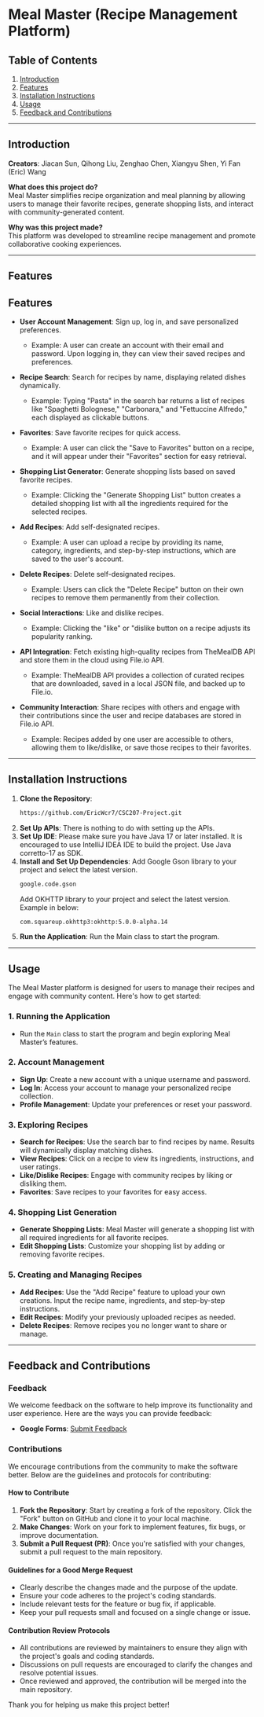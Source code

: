 # Meal Master (Recipe Management Platform)

## Table of Contents
1. [Introduction](#introduction)
2. [Features](#features)
3. [Installation Instructions](#installation-instructions)
4. [Usage](#usage)
5. [Feedback and Contributions](#feedback-and-contributions)

---

## Introduction

**Creators**: Jiacan Sun, Qihong Liu, Zenghao Chen, Xiangyu Shen, Yi Fan (Eric) Wang

**What does this project do?**  
Meal Master simplifies recipe organization and meal planning by allowing users to manage their favorite recipes, generate shopping lists, and interact with community-generated content.

**Why was this project made?**  
This platform was developed to streamline recipe management and promote collaborative cooking experiences.

---

## Features

## Features

- **User Account Management**: Sign up, log in, and save personalized preferences.
  - Example: A user can create an account with their email and password. Upon logging in, they can view their saved recipes and preferences.
  
- **Recipe Search**: Search for recipes by name, displaying related dishes dynamically.
  - Example: Typing "Pasta" in the search bar returns a list of recipes like "Spaghetti Bolognese," "Carbonara," and "Fettuccine Alfredo," each displayed as clickable buttons.

- **Favorites**: Save favorite recipes for quick access.
  - Example: A user can click the "Save to Favorites" button on a recipe, and it will appear under their "Favorites" section for easy retrieval.

- **Shopping List Generator**: Generate shopping lists based on saved favorite recipes.
  - Example: Clicking the "Generate Shopping List" button creates a detailed shopping list with all the ingredients required for the selected recipes.

- **Add Recipes**: Add self-designated recipes.
  - Example: A user can upload a recipe by providing its name, category, ingredients, and step-by-step instructions, which are saved to the user's account.

- **Delete Recipes**: Delete self-designated recipes.
  - Example: Users can click the "Delete Recipe" button on their own recipes to remove them permanently from their collection.

- **Social Interactions**: Like and dislike recipes.
  - Example: Clicking the "like" or "dislike button on a recipe adjusts its popularity ranking.

- **API Integration**: Fetch existing high-quality recipes from TheMealDB API and store them in the cloud using File.io API.
  - Example: TheMealDB API provides a collection of curated recipes that are downloaded, saved in a local JSON file, and backed up to File.io.

- **Community Interaction**: Share recipes with others and engage with their contributions since the user and recipe databases are stored in File.io API.
  - Example: Recipes added by one user are accessible to others, allowing them to like/dislike, or save those recipes to their favorites.

---

## Installation Instructions

1. **Clone the Repository**:
   ```bash
   https://github.com/EricWcr7/CSC207-Project.git
2. **Set Up APIs**:
   There is nothing to do with setting up the APIs.
3. **Set Up IDE**:
   Please make sure you have Java 17 or later installed. It is encouraged to use IntelliJ IDEA IDE to build the project.
   Use Java corretto-17 as SDK.
4. **Install and Set Up Dependencies**:
   Add Google Gson library to your project and select the latest version.
   ```bash
   google.code.gson
   ```
   Add OKHTTP library to your project and select the latest version. Example in below:
   ```bash
   com.squareup.okhttp3:okhttp:5.0.0-alpha.14
   ```
6. **Run the Application**:
   Run the Main class to start the program.

---

## Usage

The Meal Master platform is designed for users to manage their recipes and engage with community content. Here's how to get started:

### 1. **Running the Application**
- Run the `Main` class to start the program and begin exploring Meal Master’s features.

### 2. **Account Management**
- **Sign Up**: Create a new account with a unique username and password.
- **Log In**: Access your account to manage your personalized recipe collection.
- **Profile Management**: Update your preferences or reset your password.

### 3. **Exploring Recipes**
- **Search for Recipes**: Use the search bar to find recipes by name. Results will dynamically display matching dishes.
- **View Recipes**: Click on a recipe to view its ingredients, instructions, and user ratings.
- **Like/Dislike Recipes**: Engage with community recipes by liking or disliking them.
- **Favorites**: Save recipes to your favorites for easy access.

### 4. **Shopping List Generation**
- **Generate Shopping Lists**: Meal Master will generate a shopping list with all required ingredients for all favorite recipes.
- **Edit Shopping Lists**: Customize your shopping list by adding or removing favorite recipes.

### 5. **Creating and Managing Recipes**
- **Add Recipes**: Use the "Add Recipe" feature to upload your own creations. Input the recipe name, ingredients, and step-by-step instructions.
- **Edit Recipes**: Modify your previously uploaded recipes as needed.
- **Delete Recipes**: Remove recipes you no longer want to share or manage.

---

## Feedback and Contributions

### Feedback
We welcome feedback on the software to help improve its functionality and user experience. Here are the ways you can provide feedback:

- **Google Forms**: [Submit Feedback](https://forms.gle/rB6JPXrWfYPmu2r58)

### Contributions
We encourage contributions from the community to make the software better. Below are the guidelines and protocols for contributing:

#### How to Contribute
1. **Fork the Repository**: Start by creating a fork of the repository. Click the "Fork" button on GitHub and clone it to your local machine.
2. **Make Changes**: Work on your fork to implement features, fix bugs, or improve documentation.
3. **Submit a Pull Request (PR)**: Once you're satisfied with your changes, submit a pull request to the main repository.

#### Guidelines for a Good Merge Request
- Clearly describe the changes made and the purpose of the update.
- Ensure your code adheres to the project's coding standards.
- Include relevant tests for the feature or bug fix, if applicable.
- Keep your pull requests small and focused on a single change or issue.

#### Contribution Review Protocols
- All contributions are reviewed by maintainers to ensure they align with the project's goals and coding standards.
- Discussions on pull requests are encouraged to clarify the changes and resolve potential issues.
- Once reviewed and approved, the contribution will be merged into the main repository.


Thank you for helping us make this project better!
